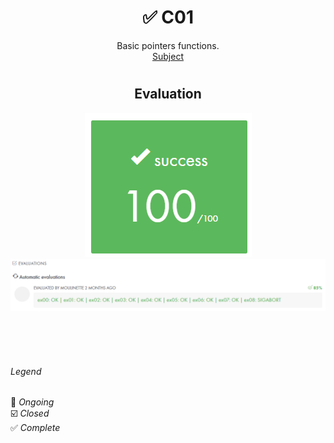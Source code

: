 # <h1 align="center"> :white_check_mark: C01</h1>
<p align="center">
Basic pointers functions.<br>
<a href="../Resources/Subjects/en.subject_C01.pdf">Subject</a>
</p>

# <h2 align="center"> Evaluation </h1>
<p align="center">
<a><img src="../Resources/Evals/grade_C01.png" alt="evaluation2" class="centerImage"/></a><br />
<a><img src="../Resources/Evals/grades_C01.png" alt="evaluation" width=1000 class="centerImage"/></a><br />
</p>

<br>
<br>
<br>

###### Legend
:black_square_button: _Ongoing_<br />
:ballot_box_with_check: _Closed_<br />
:white_check_mark: _Complete_<br />
